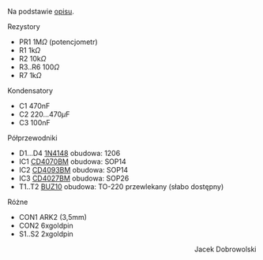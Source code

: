 Na podstawie [opisu](opis.pdf).

Rezystory

- PR1 1M$\Omega$ (potencjometr)
- R1 1k$\Omega$
- R2 10k$\Omega$
- R3..R6 100$\Omega$
- R7 1k$\Omega$

Kondensatory

- C1 470nF
- C2 220...470$\mu$F
- C3 100nF
  
Półprzewodniki

- D1...D4 [1N4148](1N4148-1206.pdf) obudowa: 1206
- IC1 [CD4070BM](cd4070bm.pdf) obudowa: SOP14
- IC2 [CD4093BM](cd4093bm.pdf) obudowa: SOP14
- IC3 [CD4027BM](cd4027bm.pdf) obudowa: SOP26
- T1..T2 [BUZ10](BUZ10.pdf) obudowa: TO-220 przewlekany (słabo dostępny) 

Różne

- CON1 ARK2 (3,5mm)
- CON2 6xgoldpin
- S1..S2 2xgoldpin

<p align="right"> Jacek Dobrowolski </p>